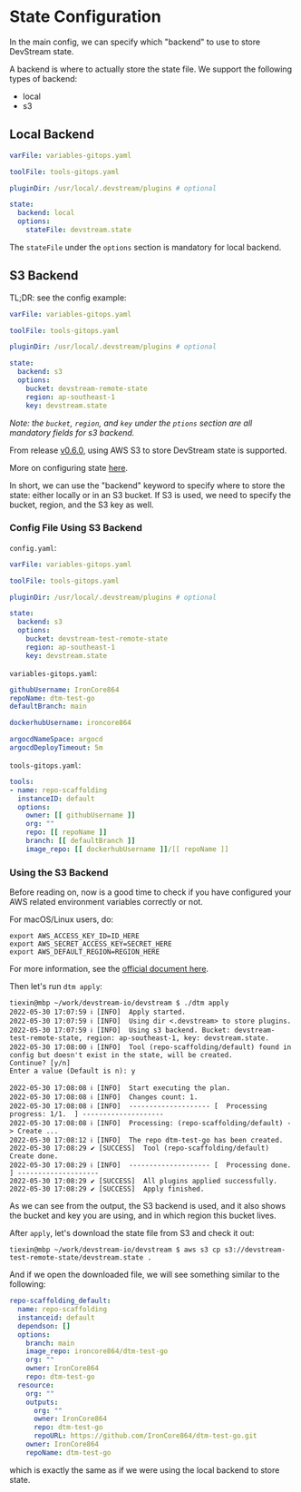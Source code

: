 # State Configuration

In the main config, we can specify which "backend" to use to store DevStream state.

A backend is where to actually store the state file. We support the following types of backend:

- local
- s3

## Local Backend

```yaml
varFile: variables-gitops.yaml

toolFile: tools-gitops.yaml

pluginDir: /usr/local/.devstream/plugins # optional

state:
  backend: local
  options:
    stateFile: devstream.state
```

The `stateFile` under the `options` section is mandatory for local backend.

## S3 Backend

TL;DR: see the config example:

```yaml
varFile: variables-gitops.yaml

toolFile: tools-gitops.yaml

pluginDir: /usr/local/.devstream/plugins # optional

state:
  backend: s3
  options:
    bucket: devstream-remote-state
    region: ap-southeast-1
    key: devstream.state
```

_Note: the `bucket`, `region`, and `key` under the `ptions` section are all mandatory fields for s3 backend._

From release [v0.6.0](https://github.com/devstream-io/devstream/releases/tag/v0.6.0), using AWS S3 to store DevStream state is supported.

More on configuring state [here](./stateconfig.md).

In short, we can use the "backend" keyword to specify where to store the state: either locally or in an S3 bucket. If S3 is used, we need to specify the bucket, region, and the S3 key as well.

### Config File Using S3 Backend

`config.yaml`:

```yaml
varFile: variables-gitops.yaml

toolFile: tools-gitops.yaml

pluginDir: /usr/local/.devstream/plugins # optional

state:
  backend: s3
  options:
    bucket: devstream-test-remote-state
    region: ap-southeast-1
    key: devstream.state
```

`variables-gitops.yaml`:

```yaml
githubUsername: IronCore864
repoName: dtm-test-go
defaultBranch: main

dockerhubUsername: ironcore864

argocdNameSpace: argocd
argocdDeployTimeout: 5m
```

`tools-gitops.yaml`:

```yaml
tools:
- name: repo-scaffolding
  instanceID: default
  options:
    owner: [[ githubUsername ]]
    org: ""
    repo: [[ repoName ]]
    branch: [[ defaultBranch ]]
    image_repo: [[ dockerhubUsername ]]/[[ repoName ]]
```

### Using the S3 Backend

Before reading on, now is a good time to check if you have configured your AWS related environment variables correctly or not.

For macOS/Linux users, do:

```shell
export AWS_ACCESS_KEY_ID=ID_HERE
export AWS_SECRET_ACCESS_KEY=SECRET_HERE
export AWS_DEFAULT_REGION=REGION_HERE
```

For more information, see the [official document here](https://docs.aws.amazon.com/cli/latest/userguide/cli-chap-configure.html).

Then let's run `dtm apply`:

```shell
tiexin@mbp ~/work/devstream-io/devstream $ ./dtm apply
2022-05-30 17:07:59 ℹ [INFO]  Apply started.
2022-05-30 17:07:59 ℹ [INFO]  Using dir <.devstream> to store plugins.
2022-05-30 17:07:59 ℹ [INFO]  Using s3 backend. Bucket: devstream-test-remote-state, region: ap-southeast-1, key: devstream.state.
2022-05-30 17:08:00 ℹ [INFO]  Tool (repo-scaffolding/default) found in config but doesn't exist in the state, will be created.
Continue? [y/n]
Enter a value (Default is n): y

2022-05-30 17:08:08 ℹ [INFO]  Start executing the plan.
2022-05-30 17:08:08 ℹ [INFO]  Changes count: 1.
2022-05-30 17:08:08 ℹ [INFO]  -------------------- [  Processing progress: 1/1.  ] --------------------
2022-05-30 17:08:08 ℹ [INFO]  Processing: (repo-scaffolding/default) -> Create ...
2022-05-30 17:08:12 ℹ [INFO]  The repo dtm-test-go has been created.
2022-05-30 17:08:29 ✔ [SUCCESS]  Tool (repo-scaffolding/default) Create done.
2022-05-30 17:08:29 ℹ [INFO]  -------------------- [  Processing done.  ] --------------------
2022-05-30 17:08:29 ✔ [SUCCESS]  All plugins applied successfully.
2022-05-30 17:08:29 ✔ [SUCCESS]  Apply finished.
```

As we can see from the output, the S3 backend is used, and it also shows the bucket and key you are using, and in which region this bucket lives.

After `apply`, let's download the state file from S3 and check it out:

```shell
tiexin@mbp ~/work/devstream-io/devstream $ aws s3 cp s3://devstream-test-remote-state/devstream.state .
```

And if we open the downloaded file, we will see something similar to the following:

```yaml
repo-scaffolding_default:
  name: repo-scaffolding
  instanceid: default
  dependson: []
  options:
    branch: main
    image_repo: ironcore864/dtm-test-go
    org: ""
    owner: IronCore864
    repo: dtm-test-go
  resource:
    org: ""
    outputs:
      org: ""
      owner: IronCore864
      repo: dtm-test-go
      repoURL: https://github.com/IronCore864/dtm-test-go.git
    owner: IronCore864
    repoName: dtm-test-go
```

which is exactly the same as if we were using the local backend to store state.
